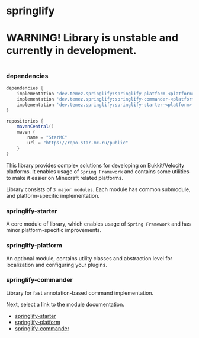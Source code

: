 # springlify

# WARNING! Library is unstable and currently in development.

<a href="https://repo.star-mc.ru/#/public/dev/temez/springlify">
    <img src="https://repo.star-mc.ru/api/badge/latest/public/dev/temez/springlify/springlify-platform?color=40c14a&name=Lastest version&prefix=v"  alt=""/>
</a>

### dependencies

````groovy
dependencies {
    implementation 'dev.temez.springlify:springlify-platform-<platform>:0.6.0.2dev'
    implementation 'dev.temez.springlify:springlify-commander-<platform>:0.6.0.2dev'
    implementation 'dev.temez.springlify:springlify-starter-<platform>:0.6.0.2dev'
}

repositories {
    mavenCentral()
    maven {
        name = "StarMC"
        url = "https://repo.star-mc.ru/public"
    }
}
````

This library provides complex solutions for developing on Bukkit/Velocity platforms. It enables usage
of `Spring Framework` and contains some utilities to make it easier on Minecraft related platforms.

Library consists of `3 major modules`. Each module has common submodule, and platform-specific implementation.

### springlify-starter

A core module of library, which enables usage of `Spring Framework` and has minor platform-specific improvements.

### springlify-platform

An optional module, contains utility classes and abstraction level for localization and configuring your plugins.

### springlify-commander 

Library for fast annotation-based command implementation.

Next, select a link to the module documentation.

- [springlify-starter](/springlify-starter/README.md)
- [springlify-platform](/springlify-platform/README.md)
- [springlify-commander](/springlify-commander/README.md)

